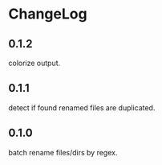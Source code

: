 # ChangeLog

## 0.1.2

colorize output.

## 0.1.1

detect if found renamed files are duplicated.

## 0.1.0

batch rename files/dirs by regex.

